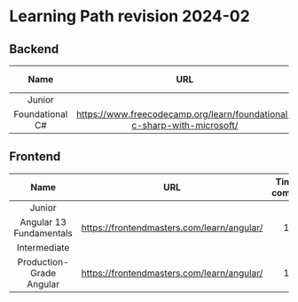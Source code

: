 # Learning Path revision 2024-02

## Backend 
|Name|URL|Time to complete|Notes|
|:-:|:-:|:-:|:-:|
|Junior||||
|Foundational C#|https://www.freecodecamp.org/learn/foundational-c-sharp-with-microsoft/|24h||

## Frontend
|Name|URL|Time to complete|Notes|
|:-:|:-:|:-:|:-:|
|Junior||||
|Angular 13 Fundamentals|https://frontendmasters.com/learn/angular/|10h||
|Intermediate||||
|Production-Grade Angular|https://frontendmasters.com/learn/angular/|10h||

